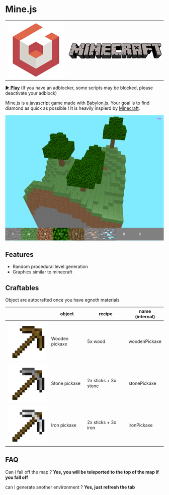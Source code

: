 # Mine.js

|                                        |                                   |
| -------------------------------------- | --------------------------------- |
| ![Image of the game](docs/babylon.png) | ![Image of the game](docs/mc.png) |

**[▶ Play](https://mrgove10.github.io/Mine.Js/)** (If you have an adblocker, some scripts may be blocked, please deactivate your adblock)

Mine.js is a javascript game made with [Babylon.js](https://www.babylonjs.com/).
Your goal is to find diamond as quick as possible ! It is heavily inspierd by [Minecraft](https://minecraft.net/).

![Image of the game](docs/gameplay.png)

## Features

- Random procedural level generation
- Graphics similar to minecraft

## Craftables

Object are autocrafted once you have egnoth materials

|                                                  | object         | recipe               | name (internal) |
| ------------------------------------------------ | -------------- | -------------------- | --------------- |
| ![woodenPickaxe](images/craft/woodenPickaxe.png) | Wooden pickaxe | 5x wood              | woodenPickaxe   |
| ![stonePickaxe](images/craft/stonePickaxe.png)   | Stone pickaxe  | 2x sticks + 3x stone | stonePickaxe    |
| ![ironPickaxe](images/craft/ironPickaxe.png)     | Iron pickaxe   | 2x sticks + 3x iron  | ironPickaxe     |

## FAQ

Can i fall off the map ? **Yes, you will be teleported to the top of the map if you fall off**

can i generate another environment ? **Yes, just refresh the tab**
